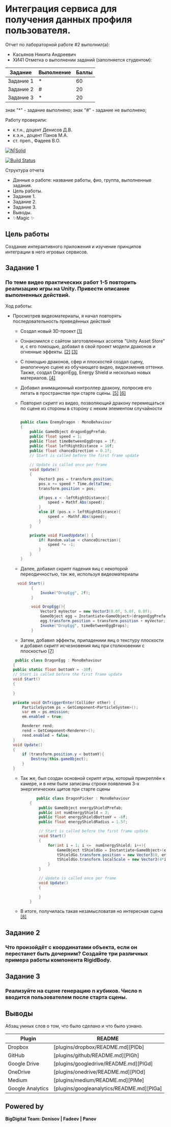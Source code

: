 # Интеграция сервиса для получения данных профиля пользователя.
Отчет по лабораторной работе #2 выполнил(а):
- Касьянов Никита Андреевич
- ХИ41
Отметка о выполнении заданий (заполняется студентом):

| Задание | Выполнение | Баллы |
| ------ | ------ | ------ |
| Задание 1 | * | 60 |
| Задание 2 | # | 20 |
| Задание 3 | * | 20 |

знак "*" - задание выполнено; знак "#" - задание не выполнено;

Работу проверили:
- к.т.н., доцент Денисов Д.В.
- к.э.н., доцент Панов М.А.
- ст. преп., Фадеев В.О.

[![N|Solid](https://cldup.com/dTxpPi9lDf.thumb.png)](https://nodesource.com/products/nsolid)

[![Build Status](https://travis-ci.org/joemccann/dillinger.svg?branch=master)](https://travis-ci.org/joemccann/dillinger)

Структура отчета

- Данные о работе: название работы, фио, группа, выполненные задания.
- Цель работы.
- Задание 1.
- Задание 2.
- Задание 3.
- Выводы.
- ✨Magic ✨

## Цель работы
Cоздание интерактивного приложения и изучение принципов интеграции в него игровых сервисов.
## Задание 1
### По теме видео практических работ 1-5 повторить реализацию игры на Unity. Привести описание выполненных действий.
Ход работы:
  - Просмотрев видеоматериалы, я начал повторять последовательность приведённых действий
    - Создал новый 3D-проект [[1]](https://github.com/Kasyanov-git/DA-in-GameDev-lab2/blob/main/1.jpg)
    - Ознакомился с сайтом заготовленных ассетов "Unity Asset Store" и, с его помощью, добавил в свой проект модели драконов и огненные эффекты. [[2]](https://github.com/Kasyanov-git/DA-in-GameDev-lab2/blob/main/2.jpg) [[3]](https://github.com/Kasyanov-git/DA-in-GameDev-lab2/blob/main/3.jpg)
    
    - C помощью драконов, сфер и плоскостей создал сцену, аналогичную сцене из обучающего видео, видоизменив оттенки. Также, создал DragonEgg, Energy Shield и несколько новых материалов. [[4]](https://github.com/Kasyanov-git/DA-in-GameDev-lab2/blob/main/4.jpg)
    - Добавил анимационный контроллер дракону, попросив его летать в пространстве при старте сцены.  [[5]](https://github.com/Kasyanov-git/DA-in-GameDev-lab2/blob/main/5.jpg) [[6]](https://github.com/Kasyanov-git/DA-in-GameDev-lab2/blob/main/6.jpg)
    - Повторил скрипт из видео, позволяющий дракону перемещаться по сцене из стороны в сторону с неким элементом случайности
    
        ```c#

        public class EnemyDragon : MonoBehaviour
        {
            public GameObject dragonEggPrefab;
            public float speed = 1;
            public float timeBetweenEggDrops = 1f;
            public float leftRightDistance = 10f;
            public float chanceDirection = 0.1f;
            // Start is called before the first frame update
            
            // Update is called once per frame
            void Update()
            {
                Vector3 pos = transform.position;
                pos.x += speed * Time.deltaTime;
                transform.position = pos;

                if(pos.x < -leftRightDistance){
                    speed = Mathf.Abs(speed);
                }
                else if (pos.x > leftRightDistance){
                    speed = -Mathf.Abs(speed);
                }
            }

            private void FixedUpdate() {
                if( Random.value < chanceDirection){
                    speed *= -1;
                }
            }
        }
        ```

    - Далее, добавил скрипт падения яиц с некоторой переодичностью, так же, используя видеоматериалы
    ```c#
      void Start()
            {
                Invoke("DropEgg", 2f);
            }

            void DropEgg(){
                Vector3 myVector = new Vector3(0.0f, 5.0f, 0.0f);
                GameObject egg = Instantiate<GameObject>(dragonEggPrefab);
                egg.transform.position = transform.position + myVector;
                Invoke("DropEgg", timeBetweenEggDrops);
            }

    ```
    - Затем, добавил эффекты, припадениии яиц о текстуру плоскости и добавил скрипт исчезновения яиц при столкновении с плоскостью [[7]](https://github.com/Kasyanov-git/DA-in-GameDev-lab2/blob/main/7.jpg)
    ```c#
     public class DragonEgg : MonoBehaviour
    {
    public static float bottomY = -30f;
    // Start is called before the first frame update
    void Start()
    {
        
    }

    private void OnTriggerEnter(Collider other) {
        ParticleSystem ps = GetComponent<ParticleSystem>();
        var em = ps.emission;
        em.enabled = true;

        Renderer rend;
        rend = GetComponent<Renderer>();
        rend.enabled = false;
    }
    void Update()
    {
        if (transform.position.y < bottomY){
            Destroy(this.gameObject);
        }
    }

    ```
    - Так же, был создан основной скрипт игры, который прикреплён к камере, и в нем были записаны строки появления 3-х энергитических щитов при старте сцены
      ```c#
             public class DragonPicker : MonoBehaviour
          {
              public GameObject energyShieldPrefab;
              public int numEnergyShield = 3;
              public float energyShieldBottomY = -6f;
              public float energyShieldRadius = 1.5f;

              // Start is called before the first frame update
              void Start()
              {
                  for(int i = 1; i <=  numEnergyShield; i++){
                      GameObject tShieldGo = Instantiate<GameObject>(energyShieldPrefab);
                      tShieldGo.transform.position = new Vector3(0, energyShieldBottomY, 0);
                      tShieldGo.transform.localScale = new Vector3(4*i,1*i,4*i);
                  }
              }

              // Update is called once per frame
              void Update()
              {

              }
          }

      ```
    - В итоге, получилась такая незамысловатая но интересная сцена [[8]](https://github.com/Kasyanov-git/DA-in-GameDev-lab2/blob/main/8.jpg)
    
## Задание 2
### Что произойдёт с координатами объекта, если он перестанет быть дочерним? Создайте три различных примера работы компонента RigidBody.



## Задание 3
### Реализуйте на сцене генерацию n кубиков. Число n вводится пользователем после старта сцены.



## Выводы

Абзац умных слов о том, что было сделано и что было узнано.

| Plugin | README |
| ------ | ------ |
| Dropbox | [plugins/dropbox/README.md][PlDb] |
| GitHub | [plugins/github/README.md][PlGh] |
| Google Drive | [plugins/googledrive/README.md][PlGd] |
| OneDrive | [plugins/onedrive/README.md][PlOd] |
| Medium | [plugins/medium/README.md][PlMe] |
| Google Analytics | [plugins/googleanalytics/README.md][PlGa] |

## Powered by

**BigDigital Team: Denisov | Fadeev | Panov**
